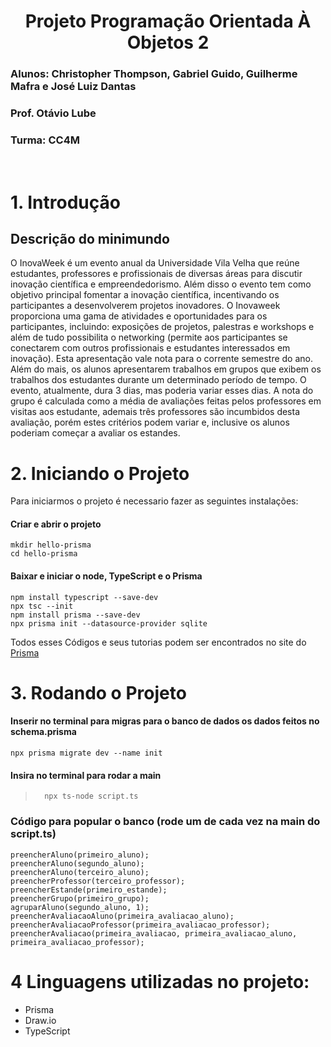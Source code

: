 <div align="center">
  
# **Projeto Programação Orientada À Objetos 2**
</div>

### Alunos: Christopher Thompson, Gabriel Guido, Guilherme Mafra e José Luiz Dantas
### Prof. Otávio Lube
### Turma: CC4M

<br>

# **1. Introdução**
## Descrição do minimundo 

O InovaWeek é um evento anual da Universidade Vila Velha que reúne estudantes, professores e profissionais de diversas áreas para discutir inovação científica e empreendedorismo. Além disso o evento tem como objetivo principal fomentar a inovação científica, incentivando os participantes a desenvolverem projetos inovadores. O Inovaweek proporciona uma gama de atividades e oportunidades para os participantes, incluindo: exposições de projetos, palestras e workshops e além de tudo possibilita o networking (permite aos participantes se conectarem com outros profissionais e estudantes interessados em inovação). Esta apresentação vale nota para o corrente semestre do ano. Além do mais, os alunos apresentarem trabalhos em grupos que  exibem os trabalhos dos estudantes durante um determinado período de tempo. O evento, atualmente, dura 3 dias, mas poderia variar esses dias. A nota do grupo é calculada como a média de avaliações feitas pelos professores em visitas aos estudante, ademais três professores são incumbidos desta avaliação, porém estes critérios podem variar e, inclusive os alunos poderiam começar a avaliar os estandes.

# **2. Iniciando o Projeto**
Para iniciarmos o projeto é necessario fazer as seguintes instalações:

#### Criar e abrir o projeto
```
mkdir hello-prisma 
cd hello-prisma
```
#### Baixar e iniciar o node, TypeScript e o Prisma
``` 
npm install typescript --save-dev
npx tsc --init
npm install prisma --save-dev
npx prisma init --datasource-provider sqlite
```
Todos esses Códigos e seus tutorias podem ser encontrados no site do [Prisma](https://www.prisma.io/docs/getting-started/quickstart)

# **3. Rodando o Projeto**
#### Inserir no terminal para migras para o banco de dados os dados feitos no schema.prisma
```
npx prisma migrate dev --name init
```

#### Insira no terminal para rodar a main
>```
>   npx ts-node script.ts
>```
### Código para popular o banco (rode um de cada vez na main do script.ts)
```
preencherAluno(primeiro_aluno);
preencherAluno(segundo_aluno);
preencherAluno(terceiro_aluno);
preencherProfessor(terceiro_professor);
preencherEstande(primeiro_estande);
preencherGrupo(primeiro_grupo);
agruparAluno(segundo_aluno, 1);
preencherAvaliacaoAluno(primeira_avaliacao_aluno);
preencherAvaliacaoProfessor(primeira_avaliacao_professor);
preencherAvaliacao(primeira_avaliacao, primeira_avaliacao_aluno, primeira_avaliacao_professor);
```
# 4 Linguagens utilizadas no projeto:
- Prisma
- Draw.io
- TypeScript
